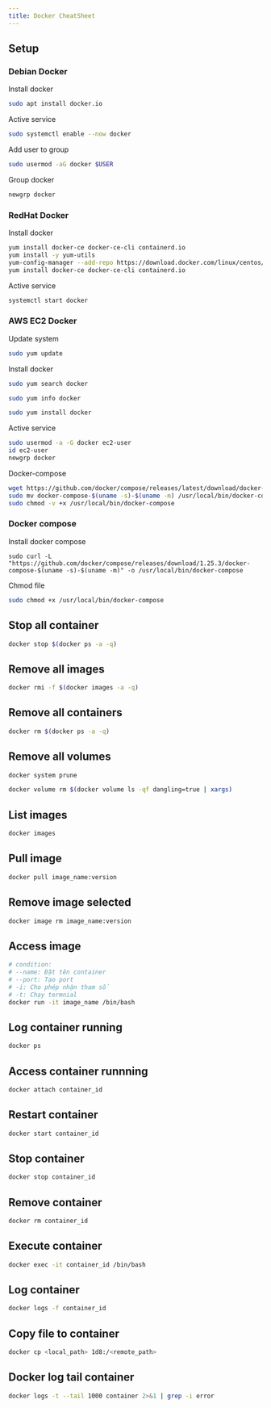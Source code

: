 ```yaml
---
title: Docker CheatSheet
---
```


## Setup

### Debian Docker

Install docker

```bash
sudo apt install docker.io
```

Active service

```bash
sudo systemctl enable --now docker
```

Add user to group

```bash
sudo usermod -aG docker $USER
```

Group docker

```bash
newgrp docker
```

### RedHat Docker

Install docker

```bash
yum install docker-ce docker-ce-cli containerd.io
yum install -y yum-utils
yum-config-manager --add-repo https://download.docker.com/linux/centos/docker-ce.repo
yum install docker-ce docker-ce-cli containerd.io
```

Active service

```bash
systemctl start docker
```

### AWS EC2 Docker

Update system

```bash
sudo yum update
```

Install docker

```bash
sudo yum search docker
```

```bash
sudo yum info docker
```

```bash
sudo yum install docker
```

Active service

```bash
sudo usermod -a -G docker ec2-user
id ec2-user
newgrp docker
```

Docker-compose

```bash
wget https://github.com/docker/compose/releases/latest/download/docker-compose-$(uname -s)-$(uname -m) 
sudo mv docker-compose-$(uname -s)-$(uname -m) /usr/local/bin/docker-compose
sudo chmod -v +x /usr/local/bin/docker-compose
```

### Docker compose

Install docker compose

```
sudo curl -L "https://github.com/docker/compose/releases/download/1.25.3/docker-compose-$(uname -s)-$(uname -m)" -o /usr/local/bin/docker-compose
```

Chmod file

```bash
sudo chmod +x /usr/local/bin/docker-compose
```

## Stop all container

```bash
docker stop $(docker ps -a -q)
```

## Remove all images

```bash
docker rmi -f $(docker images -a -q)
```

## Remove all containers

```bash
docker rm $(docker ps -a -q)
```

## Remove all volumes

```bash
docker system prune
```

```bash
docker volume rm $(docker volume ls -qf dangling=true | xargs)
```

## List images

```bash
docker images
```

## Pull image

```bash
docker pull image_name:version
```

## Remove image selected

```bash
docker image rm image_name:version
```

## Access image

```bash
# condition:
# --name: Đặt tên container
# --port: Tạo port
# -i: Cho phép nhận tham số
# -t: Chạy termnial
docker run -it image_name /bin/bash
```

## Log container running

```bash
docker ps
```

## Access container runnning

```bash
docker attach container_id
```

## Restart container

```bash
docker start container_id
```

## Stop container

```bash
docker stop container_id
```

## Remove container

```bash
docker rm container_id
```

## Execute container

```bash
docker exec -it container_id /bin/bash
```

## Log container

```bash
docker logs -f container_id
```

## Copy file to container

```bash
docker cp <local_path> 1d8:/<remote_path>
```

## Docker log tail container

```bash
docker logs -t --tail 1000 container 2>&1 | grep -i error
```

